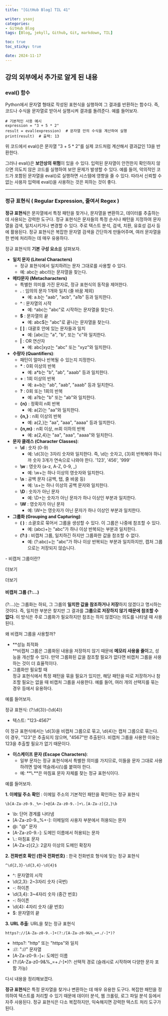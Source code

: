 ```yaml
---
title: "[GitHub Blog] TIL 41"

writer: ysooj
categories:
- GitHub Blog
tags: [Blog, jekyll, Github, Git, markdown, TIL]

toc: true
toc_sticky: true

date: 2024-11-17
---
```


## **강의 외부에서 추가로 알게 된 내용**

### **eval() 함수**

Python에서 문자열 형태로 작성된 표현식을 실행하여 그 결과를 반환하는 함수다. 즉, 코드나 수식을 문자열로 받아서 실행시켜 결과를 돌려준다. 예를 들어보자.

```
# 기본적인 사용 예시
expression = "3 + 5 * 2"
result = eval(expression)  # 문자열 안의 수식을 계산하여 실행
print(result)  # 출력: 13
```

위 코드에서 eval()은 문자열 "3 + 5 \* 2"를 실제 코드처럼 계산해서 결과값인 13을 반환한다.

그러나 eval()은 **보안상의 위험**이 있을 수 있다. 입력된 문자열이 안전한지 확인하지 않으면 의도치 않은 코드를 실행하여 보안 문제가 발생할 수 있다. 예를 들어, 악의적인 코드가 포함된 문자열을 eval()로 실행하면 시스템에 영향을 줄 수 있다. 따라서 신뢰할 수 없는 사용자 입력에 eval()을 사용하는 것은 피하는 것이 좋다.

---

### **정규 표현식 ( Regular Expression, 줄여서 Regex )**

**정규 표현식**은 문자열에서 특정 패턴을 찾거나, 문자열을 변환하고, 데이터를 추출하는 데 사용되는 강력한 도구다. 정규 표현식은 문자들의 특정 순서나 패턴을 지정하여 문자열을 검색, 일치시키거나 변경할 수 있다. 주로 텍스트 분석, 검색, 치환, 유효성 검사 등에 활용된다. 정규 표현식은 복잡한 문자열 검색을 간단하게 만들어주며, 여러 문자열을 한 번에 처리하는 데 매우 유용하다.

정규 표현식의 **기본 구성 요소**를 살펴보자.

-   **일치 문자 (Literal Characters)**
    -   정규 표현식에서 일치하려는 문자 그대로를 사용할 수 있다.
    -   예: abc는 abc라는 문자열을 찾는다.
-   **메타문자 (Metacharacters)**
    -   특별한 의미를 가진 문자로, 정규 표현식의 동작을 제어한다.
    -   **.** : 임의의 문자 1개와 일치 (줄 바꿈 제외)
        -   예: a.b는 "aab", "acb", "a1b" 등과 일치한다.
    -   **^** : 문자열의 시작
        -   예: ^abc는 "abc"로 시작하는 문자열을 찾는다.
    -   **$** : 문자열의 끝
        -   예: abc$는 "abc"로 끝나는 문자열을 찾는다.
    -   **\[ \]** : 대괄호 안에 있는 문자들과 일치
        -   예: \[abc\]는 "a", "b", 또는 "c"와 일치한다.
    -   **|** : OR 연산자
        -   예: abc|xyz는 "abc" 또는 "xyz"와 일치한다.
-   **수량자 (Quantifiers)**:
    -   패턴이 얼마나 반복될 수 있는지 지정한다.
    -   **\*** : 0회 이상의 반복
        -   예: a\*b는 "b", "ab", "aaab" 등과 일치한다.
    -   **+** : 1회 이상의 반복
        -   예: a+b는 "ab", "aab", "aaab" 등과 일치한다.
    -   **?** : 0회 또는 1회의 반복
        -   예: a?b는 "b" 또는 "ab"와 일치한다.
    -   **{n}** : 정확히 n회 반복
        -   예: a{2}는 "aa"와 일치한다.
    -   **{n,}** : n회 이상의 반복
        -   예: a{2,}는 "aa", "aaa", "aaaa" 등과 일치한다.
    -   **{n,m}** : n회 이상, m회 이하의 반복
        -   예: a{2,4}는 "aa", "aaa", "aaaa"와 일치한다.
-   **문자 클래스 (Character Classes)**:
    -   **\\d** : 숫자 (0-9)
        -   예: \\d{3}는 3자리 숫자와 일치한다. 즉, \\d는 숫자고, {3}회 반복해야 하니까 숫자 3개가 연속으로 나와야 한다. '123', '456', '999'
    -   **\\w** : 영숫자 (a-z, A-Z, 0-9, \_)
        -   예: \\w+는 하나 이상의 영숫자와 일치한다.
    -   **\\s** : 공백 문자 (공백, 탭, 줄 바꿈 등)
        -   예: \\s+는 하나 이상의 공백 문자와 일치한다.
    -   **\\D** : 숫자가 아닌 문자
        -   예: \\D+는 숫자가 아닌 문자가 하나 이상인 부분과 일치한다.
    -   **\\W** : 영숫자가 아닌 문자
        -   예: \\W+는 영숫자가 아닌 문자가 하나 이상인 부분과 일치한다.
-   **그룹화 (Grouping and Capturing)**:
    -   **( )** : 소괄호로 묶어서 그룹을 생성할 수 있다. 이 그룹은 나중에 참조할 수 있다.
        -   예: (abc)+는 "abc"가 하나 이상 반복되는 부분과 일치한다.
    -   **(?:)** : 비캡처 그룹, 일치하긴 하지만 그룹화한 값을 참조할 수 없다.
        -   예: (?:abc)+는 "abc"가 하나 이상 반복되는 부분과 일치하지만, 캡처 그룹으로는 저장되지 않습니다.

\- 비캡처 그룹이란?

더보기

더보기

#### **비캡처 그룹 (?:...)**

(?:...)는 그룹화는 하되, 그 그룹의 **일치한 값을 참조하거나 저장**하지 않겠다고 명시하는 것이다. 즉, 일치한 부분은 찾지만 그 결과를 **그룹으로 저장하지 않기 때문에 참조할 수 없다**. 이 방식은 주로 그룹화가 필요하지만 참조는 하지 않겠다는 의도를 나타낼 때 사용된다.

왜 비캡처 그룹을 사용할까?

-   **성능 최적화  
    **비캡처 그룹은 그룹화된 내용을 저장하지 않기 때문에 ****메모리 사용을 줄이****고, 성능을 개선할 수 있다. 만약 그룹화된 값을 참조할 필요가 없다면 비캡처 그룹을 사용하는 것이 더 효율적이다.
-   그룹화만 필요할 때  
    정규 표현식에서 특정 패턴을 묶을 필요가 있지만, 해당 패턴을 따로 저장하거나 참조할 필요는 없을 때 비캡처 그룹을 사용한다. 예를 들어, 여러 개의 선택지를 묶는 경우 등에서 유용하다.

예를 들어보자.

정규 표현식: (?:\\d{3})-(\\d{4})

-   텍스트: "123-4567"

이 정규 표현식에서는 \\d{3}을 비캡처 그룹으로 묶고, \\d{4}는 캡처 그룹으로 묶는다. 이 경우, "123"은 추출되지 않으며, "4567"만 추출된다. 비캡처 그룹을 사용한 이유는 123을 추출할 필요가 없기 때문이다.

-   **이스케이프 문자 (Escape Characters)**:
    -   일부 문자는 정규 표현식에서 특별한 의미를 가지므로, 이들을 문자 그대로 사용하려면 앞에 역슬래시(\\)를 붙여야 한다.
    -   예: **\\.**은 마침표 문자 자체를 찾는 정규 표현식이다.

예를 들어보자.

**1\. 이메일 주소 확인** : 이메일 주소의 기본적인 패턴을 확인하는 정규 표현식

```
\b[A-Za-z0-9._%+-]+@[A-Za-z0-9.-]+\.[A-Za-z]{2,}\b
```

-   \\b: 단어 경계를 나타냄
-   \[A-Za-z0-9.\_%+-\]: 이메일의 사용자 부분에서 허용되는 문자
-   @: "@" 문자
-   \[A-Za-z0-9.-\]: 도메인 이름에서 허용되는 문자
-   \\.: 마침표 문자
-   \[A-Za-z\]{2,}: 2글자 이상의 도메인 확장자

**2\. 전화번호 확인 (한국 전화번호)** : 한국 전화번호 형식에 맞는 정규 표현식

```
^\d{2,3}-\d{3,4}-\d{4}$
```

-   ^: 문자열의 시작
-   \\d{2,3}: 2~3자리 숫자 (국번)
-   \-: 하이픈
-   \\d{3,4}: 3~4자리 숫자 (중간 번호)
-   \-: 하이픈
-   \\d{4}: 4자리 숫자 (끝 번호)
-   $: 문자열의 끝

**3\. URL 추출**: URL을 찾는 정규 표현식

```
https?://[A-Za-z0-9.-]+(?:/[A-Za-z0-9&%_=+./-]*)?
```

-   https?: "http" 또는 "https"와 일치
-   ://: "://" 문자열
-   \[A-Za-z0-9.-\]+: 도메인 이름
-   (?:/\[A-Za-z0-9&%\_=+./-\]\*)?: 선택적 경로 (슬래시로 시작하며 다양한 문자 포함 가능)

다시 내용을 정리해보겠다.

**정규 표현식**은 특정 문자열을 찾거나 변환하는 데 매우 유용한 도구다. 복잡한 패턴을 정의하여 텍스트를 처리할 수 있기 때문에 데이터 분석, 웹 크롤링, 로그 파일 분석 등에서 자주 사용된다. 정규 표현식은 다소 복잡하지만, 익숙해지면 강력한 텍스트 처리 도구가 된다.